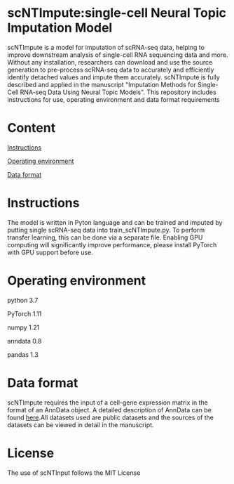 # scNTImpute:single-cell Neural Topic Imputation Model
scNTImpute is a model for imputation of scRNA-seq data, helping to improve downstream analysis of single-cell RNA sequencing data and more. Without any installation, researchers can download and use the source generation to pre-process scRNA-seq data to accurately and efficiently identify detached values and impute them accurately. scNTImpute is fully described and applied in the manuscript "Imputation Methods for Single-Cell RNA-seq Data Using Neural Topic Models". This repository includes instructions for use, operating environment and data format requirements
# Content
[Instructions](#instructions)

[Operating environment](#operating-environment)

[Data format](#data-format)

# Instructions
The model is written in Pyton language and can be trained and imputed by putting single scRNA-seq data into train_scNTImpute.py. To perform transfer learning, this can be done via a separate file. Enabling GPU computing will significantly improve performance, please install PyTorch with GPU support before use.
# Operating environment
python 3.7

PyTorch 1.11

numpy 1.21

anndata 0.8

pandas 1.3

# Data format
scNTImpute requires the input of a cell-gene expression matrix in the format of an AnnData object. A detailed description of AnnData can be found [here](https://anndata.readthedocs.io/en/latest/).All datasets used are public datasets and the sources of the datasets can be viewed in detail in the manuscript.
# License
The use of scNTInput follows the MIT License
